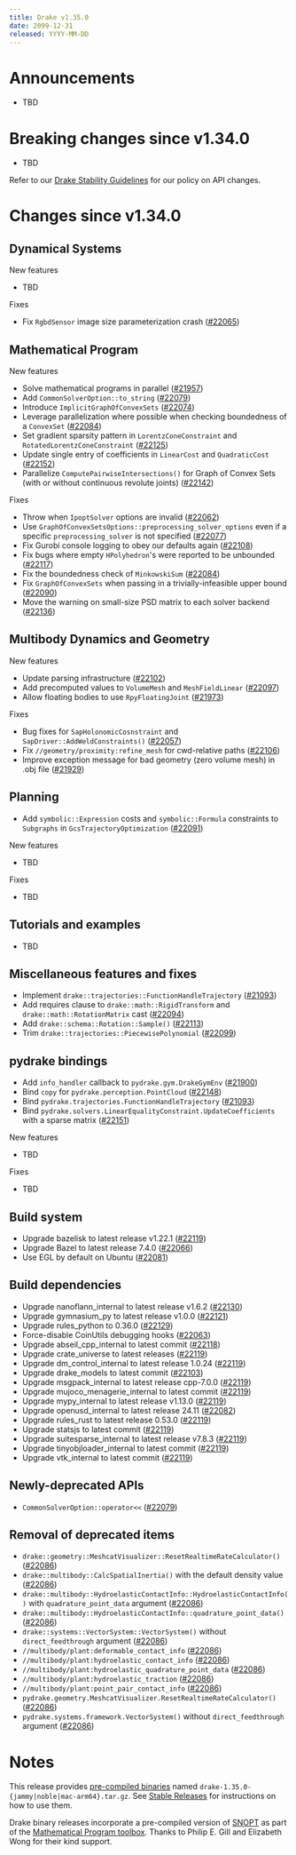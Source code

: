 ```yaml
---
title: Drake v1.35.0
date: 2099-12-31
released: YYYY-MM-DD
---
```


# Announcements

* TBD

# Breaking changes since v1.34.0

* TBD

Refer to our [Drake Stability Guidelines](/stable.html) for our policy
on API changes.

# Changes since v1.34.0

## Dynamical Systems

<!-- <relnotes for systems go here> -->

New features

* TBD

Fixes

* Fix `RgbdSensor` image size parameterization crash ([#22065][_#22065])

## Mathematical Program

<!-- <relnotes for solvers go here> -->

New features

* Solve mathematical programs in parallel ([#21957][_#21957])
* Add `CommonSolverOption::to_string` ([#22079][_#22079])
* Introduce `ImplicitGraphOfConvexSets` ([#22074][_#22074])
* Leverage parallelization where possible when checking boundedness of a `ConvexSet` ([#22084][_#22084])
* Set gradient sparsity pattern in `LorentzConeConstraint` and `RotatedLorentzConeConstraint` ([#22125][_#22125])
* Update single entry of coefficients in `LinearCost` and `QuadraticCost` ([#22152][_#22152])
* Parallelize `ComputePairwiseIntersections()` for Graph of Convex Sets (with or without continuous revolute joints) ([#22142][_#22142])

Fixes

* Throw when `IpoptSolver` options are invalid ([#22062][_#22062])
* Use `GraphOfConvexSetsOptions::preprocessing_solver_options` even if a specific `preprocessing_solver` is not specified ([#22077][_#22077])
* Fix Gurobi console logging to obey our defaults again ([#22108][_#22108])
* Fix bugs where empty `HPolyhedron`'s were reported to be unbounded ([#22117][_#22117])
* Fix the boundedness check of `MinkowskiSum` ([#22084][_#22084]) 
* Fix `GraphOfConvexSets` when passing in a trivially-infeasible upper bound ([#22090][_#22090])
* Move the warning on small-size PSD matrix to each solver backend ([#22136][_#22136])

## Multibody Dynamics and Geometry

<!-- <relnotes for geometry,multibody go here> -->

New features

* Update parsing infrastructure ([#22102][_#22102])
* Add precomputed values to `VolumeMesh` and `MeshFieldLinear` ([#22097][_#22097])
* Allow floating bodies to use `RpyFloatingJoint` ([#21973][_#21973])

Fixes

* Bug fixes for `SapHolonomicCosnstraint` and `SapDriver::AddWeldConstraints()` ([#22057][_#22057])
* Fix `//geometry/proximity:refine_mesh` for cwd-relative paths ([#22106][_#22106])  
* Improve exception message for bad geometry (zero volume mesh) in .obj file ([#21929][_#21929])

## Planning

<!-- <relnotes for planning go here> -->

* Add `symbolic::Expression` costs and `symbolic::Formula` constraints to `Subgraphs` in `GcsTrajectoryOptimization` ([#22091][_#22091])

New features

* TBD

Fixes

* TBD

## Tutorials and examples

<!-- <relnotes for examples,tutorials go here> -->

* TBD

## Miscellaneous features and fixes

<!-- <relnotes for common,math,lcm,lcmtypes,manipulation,perception,visualization go here> -->

* Implement `drake::trajectories::FunctionHandleTrajectory` ([#21093][_#21093])
* Add requires clause to `drake::math::RigidTransform` and `drake::math::RotationMatrix` cast ([#22094][_#22094])
* Add `drake::schema::Rotation::Sample()` ([#22113][_#22113])
* Trim `drake::trajectories::PiecewisePolynomial` ([#22099][_#22099])


## pydrake bindings

<!-- <relnotes for bindings go here> -->

* Add `info_handler` callback to `pydrake.gym.DrakeGymEnv` ([#21900][_#21900])
* Bind `copy` for `pydrake.perception.PointCloud` ([#22148][_#22148])
* Bind `pydrake.trajectories.FunctionHandleTrajectory` ([#21093][_#21093])
* Bind `pydrake.solvers.LinearEqualityConstraint.UpdateCoefficients` with a sparse matrix ([#22151][_#22151])

New features

* TBD

Fixes

* TBD

## Build system

<!-- <relnotes for cmake,doc,setup,third_party,tools go here> -->

* Upgrade bazelisk to latest release v1.22.1 ([#22119][_#22119])
* Upgrade Bazel to latest release 7.4.0 ([#22066][_#22066])
* Use EGL by default on Ubuntu ([#22081][_#22081])

## Build dependencies

<!-- <relnotes for workspace go here> -->

* Upgrade nanoflann_internal to latest release v1.6.2 ([#22130][_#22130])
* Upgrade gymnasium_py to latest release v1.0.0 ([#22121][_#22121])
* Upgrade rules_python to 0.36.0 ([#22129][_#22129])
* Force-disable CoinUtils debugging hooks ([#22063][_#22063])
* Upgrade abseil_cpp_internal to latest commit ([#22118][_#22118])
* Upgrade crate_universe to latest releases ([#22119][_#22119])
* Upgrade dm_control_internal to latest release 1.0.24 ([#22119][_#22119])
* Upgrade drake_models to latest commit ([#22103][_#22103])
* Upgrade msgpack_internal to latest release cpp-7.0.0 ([#22119][_#22119])
* Upgrade mujoco_menagerie_internal to latest commit ([#22119][_#22119])
* Upgrade mypy_internal to latest release v1.13.0 ([#22119][_#22119])
* Upgrade openusd_internal to latest release 24.11 ([#22082][_#22082])
* Upgrade rules_rust to latest release 0.53.0 ([#22119][_#22119])
* Upgrade statsjs to latest commit ([#22119][_#22119])
* Upgrade suitesparse_internal to latest release v7.8.3 ([#22119][_#22119])
* Upgrade tinyobjloader_internal to latest commit ([#22119][_#22119])
* Upgrade vtk_internal to latest commit ([#22119][_#22119])

## Newly-deprecated APIs

* `CommonSolverOption::operator<<` ([#22079][_#22079])

## Removal of deprecated items

* `drake::geometry::MeshcatVisualizer::ResetRealtimeRateCalculator()` ([#22086][_#22086])
* `drake::multibody::CalcSpatialInertia()` with the default density value ([#22086][_#22086])
* `drake::multibody::HydroelasticContactInfo::HydroelasticContactInfo()` with `quadrature_point_data` argument ([#22086][_#22086])
* `drake::multibody::HydroelasticContactInfo::quadrature_point_data()` ([#22086][_#22086])
* `drake::systems::VectorSystem::VectorSystem()` without `direct_feedthrough` argument ([#22086][_#22086])
* `//multibody/plant:deformable_contact_info` ([#22086][_#22086])
* `//multibody/plant:hydroelastic_contact_info` ([#22086][_#22086])
* `//multibody/plant:hydroelastic_quadrature_point_data` ([#22086][_#22086])
* `//multibody/plant:hydroelastic_traction` ([#22086][_#22086])
* `//multibody/plant:point_pair_contact_info` ([#22086][_#22086])
* `pydrake.geometry.MeshcatVisualizer.ResetRealtimeRateCalculator()` ([#22086][_#22086])
* `pydrake.systems.framework.VectorSystem()` without `direct_feedthrough` argument ([#22086][_#22086])

# Notes


This release provides [pre-compiled binaries](https://github.com/RobotLocomotion/drake/releases/tag/v1.35.0) named
``drake-1.35.0-{jammy|noble|mac-arm64}.tar.gz``. See [Stable Releases](/from_binary.html#stable-releases) for instructions on how to use them.

Drake binary releases incorporate a pre-compiled version of [SNOPT](https://ccom.ucsd.edu/~optimizers/solvers/snopt/) as part of the
[Mathematical Program toolbox](https://drake.mit.edu/doxygen_cxx/group__solvers.html). Thanks to
Philip E. Gill and Elizabeth Wong for their kind support.

<!-- <begin issue links> -->
[_#21093]: https://github.com/RobotLocomotion/drake/pull/21093
[_#21900]: https://github.com/RobotLocomotion/drake/pull/21900
[_#21929]: https://github.com/RobotLocomotion/drake/pull/21929
[_#21957]: https://github.com/RobotLocomotion/drake/pull/21957
[_#21973]: https://github.com/RobotLocomotion/drake/pull/21973
[_#22057]: https://github.com/RobotLocomotion/drake/pull/22057
[_#22062]: https://github.com/RobotLocomotion/drake/pull/22062
[_#22063]: https://github.com/RobotLocomotion/drake/pull/22063
[_#22065]: https://github.com/RobotLocomotion/drake/pull/22065
[_#22066]: https://github.com/RobotLocomotion/drake/pull/22066
[_#22074]: https://github.com/RobotLocomotion/drake/pull/22074
[_#22077]: https://github.com/RobotLocomotion/drake/pull/22077
[_#22079]: https://github.com/RobotLocomotion/drake/pull/22079
[_#22081]: https://github.com/RobotLocomotion/drake/pull/22081
[_#22082]: https://github.com/RobotLocomotion/drake/pull/22082
[_#22084]: https://github.com/RobotLocomotion/drake/pull/22084
[_#22086]: https://github.com/RobotLocomotion/drake/pull/22086
[_#22090]: https://github.com/RobotLocomotion/drake/pull/22090
[_#22091]: https://github.com/RobotLocomotion/drake/pull/22091
[_#22094]: https://github.com/RobotLocomotion/drake/pull/22094
[_#22097]: https://github.com/RobotLocomotion/drake/pull/22097
[_#22099]: https://github.com/RobotLocomotion/drake/pull/22099
[_#22102]: https://github.com/RobotLocomotion/drake/pull/22102
[_#22103]: https://github.com/RobotLocomotion/drake/pull/22103
[_#22106]: https://github.com/RobotLocomotion/drake/pull/22106
[_#22108]: https://github.com/RobotLocomotion/drake/pull/22108
[_#22113]: https://github.com/RobotLocomotion/drake/pull/22113
[_#22117]: https://github.com/RobotLocomotion/drake/pull/22117
[_#22118]: https://github.com/RobotLocomotion/drake/pull/22118
[_#22119]: https://github.com/RobotLocomotion/drake/pull/22119
[_#22121]: https://github.com/RobotLocomotion/drake/pull/22121
[_#22125]: https://github.com/RobotLocomotion/drake/pull/22125
[_#22129]: https://github.com/RobotLocomotion/drake/pull/22129
[_#22130]: https://github.com/RobotLocomotion/drake/pull/22130
[_#22136]: https://github.com/RobotLocomotion/drake/pull/22136
[_#22142]: https://github.com/RobotLocomotion/drake/pull/22142
[_#22148]: https://github.com/RobotLocomotion/drake/pull/22148
[_#22151]: https://github.com/RobotLocomotion/drake/pull/22151
[_#22152]: https://github.com/RobotLocomotion/drake/pull/22152
<!-- <end issue links> -->

<!--
  Current oldest_commit a60c85e9e3fd51ebc8ccba84f7a218e111b54d33 (exclusive).
  Current newest_commit ef733746fdba5576a13e9c6341ce06ddd403c4a8 (inclusive).
-->
